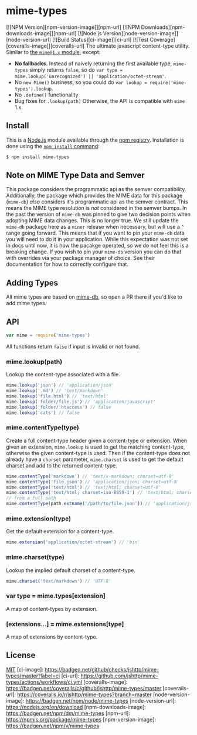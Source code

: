 # mime-types
[![NPM Version][npm-version-image]][npm-url]
[![NPM Downloads][npm-downloads-image]][npm-url]
[![Node.js Version][node-version-image]][node-version-url]
[![Build Status][ci-image]][ci-url]
[![Test Coverage][coveralls-image]][coveralls-url]
The ultimate javascript content-type utility.
Similar to [the `mime@1.x` module](https://www.npmjs.com/package/mime), except:
- __No fallbacks.__ Instead of naively returning the first available type,
  `mime-types` simply returns `false`, so do
  `var type = mime.lookup('unrecognized') || 'application/octet-stream'`.
- No `new Mime()` business, so you could do `var lookup = require('mime-types').lookup`.
- No `.define()` functionality
- Bug fixes for `.lookup(path)`
Otherwise, the API is compatible with `mime` 1.x.
## Install
This is a [Node.js](https://nodejs.org/en/) module available through the
[npm registry](https://www.npmjs.com/). Installation is done using the
[`npm install` command](https://docs.npmjs.com/getting-started/installing-npm-packages-locally):
```sh
$ npm install mime-types
```
## Note on MIME Type Data and Semver
This package considers the programmatic api as the semver compatibility. Additionally, the package which provides the MIME data
for this package (`mime-db`) *also* considers it's programmatic api as the semver contract. This means the MIME type resolution is *not* considered
in the semver bumps.
In the past the version of `mime-db` was pinned to give two decision points when adopting MIME data changes. This is no longer true. We still update the
`mime-db` package here as a `minor` release when necessary, but will use a `^` range going forward. This means that if you want to pin your `mime-db` data
you will need to do it in your application. While this expectation was not set in docs until now, it is how the pacakge operated, so we do not feel this is
a breaking change.
If you wish to pin your `mime-db` version you can do that with overrides via your package manager of choice. See their documentation for how to correctly configure that.
## Adding Types
All mime types are based on [mime-db](https://www.npmjs.com/package/mime-db),
so open a PR there if you'd like to add mime types.
## API
```js
var mime = require('mime-types')
```
All functions return `false` if input is invalid or not found.
### mime.lookup(path)
Lookup the content-type associated with a file.
```js
mime.lookup('json') // 'application/json'
mime.lookup('.md') // 'text/markdown'
mime.lookup('file.html') // 'text/html'
mime.lookup('folder/file.js') // 'application/javascript'
mime.lookup('folder/.htaccess') // false
mime.lookup('cats') // false
```
### mime.contentType(type)
Create a full content-type header given a content-type or extension.
When given an extension, `mime.lookup` is used to get the matching
content-type, otherwise the given content-type is used. Then if the
content-type does not already have a `charset` parameter, `mime.charset`
is used to get the default charset and add to the returned content-type.
```js
mime.contentType('markdown') // 'text/x-markdown; charset=utf-8'
mime.contentType('file.json') // 'application/json; charset=utf-8'
mime.contentType('text/html') // 'text/html; charset=utf-8'
mime.contentType('text/html; charset=iso-8859-1') // 'text/html; charset=iso-8859-1'
// from a full path
mime.contentType(path.extname('/path/to/file.json')) // 'application/json; charset=utf-8'
```
### mime.extension(type)
Get the default extension for a content-type.
```js
mime.extension('application/octet-stream') // 'bin'
```
### mime.charset(type)
Lookup the implied default charset of a content-type.
```js
mime.charset('text/markdown') // 'UTF-8'
```
### var type = mime.types[extension]
A map of content-types by extension.
### [extensions...] = mime.extensions[type]
A map of extensions by content-type.
## License
[MIT](LICENSE)
[ci-image]: https://badgen.net/github/checks/jshttp/mime-types/master?label=ci
[ci-url]: https://github.com/jshttp/mime-types/actions/workflows/ci.yml
[coveralls-image]: https://badgen.net/coveralls/c/github/jshttp/mime-types/master
[coveralls-url]: https://coveralls.io/r/jshttp/mime-types?branch=master
[node-version-image]: https://badgen.net/npm/node/mime-types
[node-version-url]: https://nodejs.org/en/download
[npm-downloads-image]: https://badgen.net/npm/dm/mime-types
[npm-url]: https://npmjs.org/package/mime-types
[npm-version-image]: https://badgen.net/npm/v/mime-types
